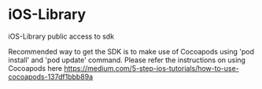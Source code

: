 # iOS-Library
iOS-Library public access to sdk

Recommended way to get the SDK is to make use of Cocoapods using 'pod install' and 'pod update' command. 
Please refer the instructions on using Cocoapods here 
https://medium.com/5-step-ios-tutorials/how-to-use-cocoapods-137df1bbb89a

